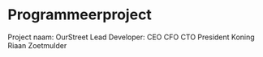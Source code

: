 Programmeerproject
==================
Project naam: OurStreet
Lead Developer: CEO CFO CTO President Koning Riaan Zoetmulder

